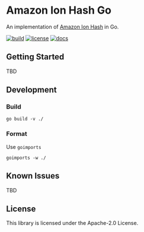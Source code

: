 # Amazon Ion Hash Go

An implementation of [Amazon Ion Hash](http://amzn.github.io/ion-hash) in Go.

[![build](https://github.com/therapon/ion-hash-go/workflows/Build/badge.svg)](https://github.com/amzn/ion-hash-go/actions)
[![license](https://img.shields.io/hexpm/l/plug.svg)](https://github.com/amzn/ion-hash-go/blob/master/LICENSE)
[![docs](https://img.shields.io/badge/docs-api-green.svg?style=flat-square)](https://amzn.github.io/ion-hash-go/api)

## Getting Started

TBD

## Development

### Build 

```
go build -v ./
```

### Format 

Use `goimports` 

```
goimports -w ./
```

## Known Issues

TBD

## License

This library is licensed under the Apache-2.0 License.
